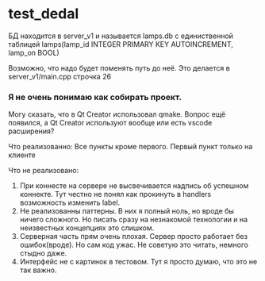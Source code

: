 # test_dedal
БД находится в server_v1 и называется lamps.db с единиственной таблицей
lamps(lamp_id INTEGER PRIMARY KEY AUTOINCREMENT, lamp_on BOOL)

Возможно, что надо будет поменять путь до неё. Это делается в server_v1/main.cpp строчка 26


### Я не очень понимаю как собирать проект.
Могу сказать, что в Qt Creator использовал qmake. Вопрос ещё появился, а Qt Creator используют вообще или есть vscode расширения? 


Что реализованно:
Все пункты кроме первого. Первый пункт только на клиенте

Что не реализовано:
1. При коннесте на сервере не высвечивается надпись об успешном коннекте. Тут честно не понял как прокинуть в handlers возможность изменить label.
2. Не реализованны паттерны. В них я полный ноль, но вроде бы ничего сложного. Но писать сразу на незнакомой технологии и на неизвестных концепциях это слишком.
3. Серверная часть прям очень плохая. Сервер просто работает без ошибок(вроде). Но сам код ужас. Не советую это читать, немного стыдно даже.
4. Интерфейс не с картинок в тестовом. Тут я просто думаю, что это не так важно. 
